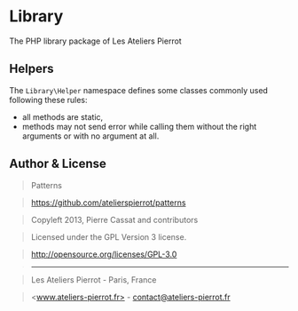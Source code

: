 Library
=======

The PHP library package of Les Ateliers Pierrot


## Helpers

The `Library\Helper` namespace defines some classes commonly used following these rules:

- all methods are static,
- methods may not send error while calling them without the right arguments or with no
  argument at all.
  

## Author & License

>    Patterns

>    https://github.com/atelierspierrot/patterns

>    Copyleft 2013, Pierre Cassat and contributors

>    Licensed under the GPL Version 3 license.

>    http://opensource.org/licenses/GPL-3.0

>    ----

>    Les Ateliers Pierrot - Paris, France

>    <www.ateliers-pierrot.fr> - <contact@ateliers-pierrot.fr>
